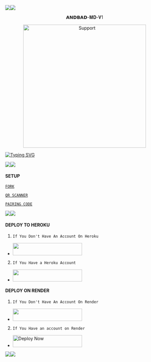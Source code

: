 <a><img src='https://i.imgur.com/LyHic3i.gif'/></a><a><img src='https://i.imgur.com/LyHic3i.gif'/></a>


<p align="center">                                              𝗔𝗡𝗗𝗕𝗔𝗗-𝐌𝐃-𝐕1 


</p>
<p align="center"> 
  <a href="https://whatsapp.com/channel/0029VajQn6YF1YlPE0XgBC2m">
    <img alt=Support height="390" src="https://telegra.ph/file/7a6d5de6adcf7afd62620.jpg"> 
    </p>
 
 


<a href="https://git.io/typing-svg"><img src="https://readme-typing-svg.demolab.com?font=Fira+Code&pause=1000&random=false&width=435&lines=THIS+IS+ANDBAD-MD+MADE+IN+TANZANIA+🇹🇿♥️🇹🇿" alt="Typing SVG" /></a>



<a><img src='https://i.imgur.com/LyHic3i.gif'/></a><a><img src='https://i.imgur.com/LyHic3i.gif'/></a>


#### SETUP 


[`FORK`](https://github.com/Mrandbad/ANDBAD-MD-V1/fork)


 
[`QR SCANNER`](https://sessions-room-0f383a94422d.herokuapp.com/qr) 

[`PAIRING CODE`](https://andbad-qr.onrender.com)
 

<a><img src='https://i.imgur.com/LyHic3i.gif'/></a><a><img src='https://i.imgur.com/LyHic3i.gif'/></a>


#### DEPLOY TO HEROKU 
1. `If You Don't Have An Account On Heroku`

- <a align="center"><a href="https://signup.heroku.com">
 <img src="https://img.shields.io/badge/Create%20Account%20Now-blue?style=for-the-badge&logo=heroku" width="220" height="38.45"/></a></p>

2. `If You Have a Heroku Account`

  - <a align="center"><a href="https://dashboard.heroku.com/new?template=https://github.com/Mrandbad/ANDBAD-MD-V1"> <img src="https://img.shields.io/badge/DEPLOY%20NOW-blue?style=for-the-badge&logo=heroku" width="220" height="38.45"/></a></p>


#### DEPLOY ON RENDER 
1. `If You Don't Have An Account On Render`
- <a href="https://dashboard.render.com/register"><img src="https://img.shields.io/badge/CREATE AN ACCOUNT NOW-h?color=red&style=for-the-badge&logo=msi" width="220" height="38.45"/></a></p>

2. `If You Have an account on Render`
- <a href="https://render.com"><img title="Deploy Now" src="https://img.shields.io/badge/DEPLOY NOW-h?color=red&style=for-the-badge&logo=msi" width="220" height="38.45"/></a></p>

<a><img src='https://i.imgur.com/LyHic3i.gif'/></a><a><img src='https://i.imgur.com/LyHic3i.gif'/></a>
